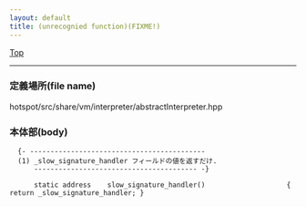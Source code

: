 ```yaml
---
layout: default
title: (unrecognied function)(FIXME!)
---
```

[Top](../index.html)

--- 
### 定義場所(file name)
hotspot/src/share/vm/interpreter/abstractInterpreter.hpp


### 本体部(body)
```
  {- -------------------------------------------
  (1) _slow_signature_handler フィールドの値を返すだけ.
      ---------------------------------------- -}

	  static address    slow_signature_handler()                    { return _slow_signature_handler; }
	
```



